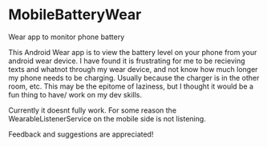# MobileBatteryWear
Wear app to monitor phone battery


This Android Wear app is to view the battery level on your phone from your android wear device. I have found it is frustrating for me to be recieving texts and whatnot through my wear device, and not know how much longer my phone needs to be charging. Usually because the charger is in the other room, etc.  This may be the epitome of laziness, but I thought it would be a fun thing to have/ work on my dev skills. 

Currently it doesnt fully work. For some reason the WearableListenerService on the mobile side is not listening.

Feedback and suggestions are appreciated!
